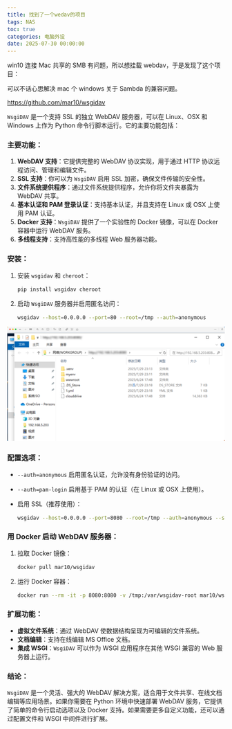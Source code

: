 ```yaml
---
title: 找到了一个wedav的项目
tags: NAS
toc: true
categories: 电脑外设
date: 2025-07-30 00:00:00
---
```


win10 连接 Mac 共享的 SMB 有问题，所以想挂载 webdav，于是发现了这个项目：

可以不话心思解决 mac 个 windows 关于 Sambda 的兼容问题。

https://github.com/mar10/wsgidav

`WsgiDAV` 是一个支持 SSL 的独立 WebDAV 服务器，可以在 Linux、OSX 和 Windows 上作为 Python 命令行脚本运行。它的主要功能包括：

 <!--more-->

### 主要功能：

1. **WebDAV 支持**：它提供完整的 WebDAV 协议实现，用于通过 HTTP 协议远程访问、管理和编辑文件。
2. **SSL 支持**：你可以为 `WsgiDAV` 启用 SSL 加密，确保文件传输的安全性。
3. **文件系统提供程序**：通过文件系统提供程序，允许你将文件夹暴露为 WebDAV 共享。
4. **基本认证和 PAM 登录认证**：支持基本认证，并且支持在 Linux 或 OSX 上使用 PAM 认证。
5. **Docker 支持**：`WsgiDAV` 提供了一个实验性的 Docker 镜像，可以在 Docker 容器中运行 WebDAV 服务。
6. **多线程支持**：支持高性能的多线程 Web 服务器功能。

### 安装：

1. 安装 `wsgidav` 和 `cheroot`：

   ```bash
   pip install wsgidav cheroot
   ```

2. 启动 `WsgiDAV` 服务器并启用匿名访问：

   ```bash
   wsgidav --host=0.0.0.0 --port=80 --root=/tmp --auth=anonymous
   ```

![image-20250730090658313](https://raw.githubusercontent.com/cloudsmithy/picgo-imh/master/image-20250730090658313.png)

### 配置选项：

- `--auth=anonymous` 启用匿名认证，允许没有身份验证的访问。
- `--auth=pam-login` 启用基于 PAM 的认证（在 Linux 或 OSX 上使用）。
- 启用 SSL（推荐使用）：

  ```bash
  wsgidav --host=0.0.0.0 --port=8080 --root=/tmp --auth=anonymous --ssl-adapter pyopenssl
  ```

### 用 Docker 启动 WebDAV 服务器：

1. 拉取 Docker 镜像：

   ```bash
   docker pull mar10/wsgidav
   ```

2. 运行 Docker 容器：

   ```bash
   docker run --rm -it -p 8080:8080 -v /tmp:/var/wsgidav-root mar10/wsgidav
   ```

### 扩展功能：

- **虚拟文件系统**：通过 WebDAV 使数据结构呈现为可编辑的文件系统。
- **文档编辑**：支持在线编辑 MS Office 文档。
- **集成 WSGI**：`WsgiDAV` 可以作为 WSGI 应用程序在其他 WSGI 兼容的 Web 服务器上运行。

### 结论：

`WsgiDAV` 是一个灵活、强大的 WebDAV 解决方案，适合用于文件共享、在线文档编辑等应用场景。如果你需要在 Python 环境中快速部署 WebDAV 服务，它提供了简单的命令行启动选项以及 Docker 支持。如果需要更多自定义功能，还可以通过配置文件和 WSGI 中间件进行扩展。
